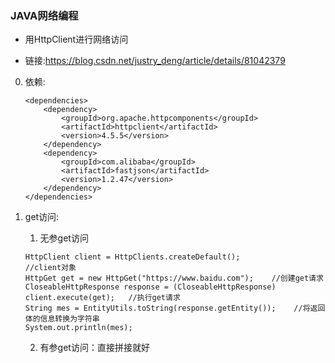 ### JAVA网络编程

* 用HttpClient进行网络访问

* 链接:https://blog.csdn.net/justry_deng/article/details/81042379

0. 依赖:
	```
	<dependencies>
        <dependency>
            <groupId>org.apache.httpcomponents</groupId>
            <artifactId>httpclient</artifactId>
            <version>4.5.5</version>
        </dependency>
        <dependency>
            <groupId>com.alibaba</groupId>
            <artifactId>fastjson</artifactId>
            <version>1.2.47</version>
        </dependency>
    </dependencies>
	```

1. get访问:
	1. 无参get访问
	```
	HttpClient client = HttpClients.createDefault();            //client对象
	HttpGet get = new HttpGet("https://www.baidu.com");    //创建get请求
	CloseableHttpResponse response = (CloseableHttpResponse) client.execute(get);   //执行get请求
	String mes = EntityUtils.toString(response.getEntity());    //将返回体的信息转换为字符串
	System.out.println(mes);
	```
	2. 有参get访问：直接拼接就好